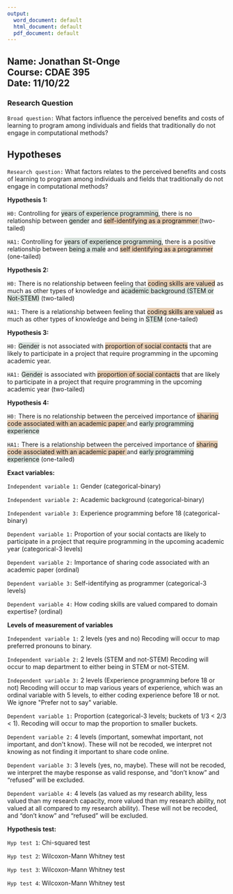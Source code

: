 ```yaml
---
output:
  word_document: default
  html_document: default
  pdf_document: default
---
```


Name: Jonathan St-Onge <br>
Course: CDAE 395 <br>
Date: 11/10/22
---

### Research Question

`Broad question:` What factors influence the perceived benefits and costs of learning to program among individuals and fields that traditionally do not engage in computational methods?


## Hypotheses

`Research question:` What factors relates to the perceived benefits and costs of learning to program among individuals and fields that traditionally do not engage in computational methods?


**Hypothesis 1:**

`H0:` Controlling for <span style="background-color: #d8e2dc">years of experience programming</span>, there is no relationship between <span style="background-color: #d8e2dc">gender</span> and <span style="background-color: #e6ccb2">self-identifying as a programmer </span> (two-tailed)

`HA1:` Controlling for <span style="background-color: #d8e2dc">years of experience programming</span>, there is a positive relationship between  <span style="background-color: #d8e2dc">being a male</span> and <span style="background-color: #e6ccb2">self identifying as a programmer</span> (one-tailed)

**Hypothesis 2:**

`H0:` There is no relationship between feeling that <span style="background-color: #e6ccb2">coding skills are valued</span> as much as other types of knowledge and <span style="background-color: #d8e2dc">academic background (STEM or Not-STEM)</span> (two-tailed)

`HA1:` There is a relationship between feeling that <span style="background-color: #e6ccb2">coding skills are valued</span> as much as other types of knowledge and being in <span style="background-color: #d8e2dc">STEM</span> (one-tailed)

**Hypothesis 3:**

`H0:` <span style="background-color: #d8e2dc">Gender</span> is not associated with <span style="background-color: #e6ccb2">proportion of social contacts</span> that are likely to participate in a project that require programming in the upcoming academic year.

`HA1:`  <span style="background-color: #d8e2dc">Gender</span> is associated with 
<span style="background-color: #e6ccb2">proportion of social contacts</span> that are likely to participate in a project that require programming in the upcoming academic year (two-tailed)

**Hypothesis 4:**

`H0:` There is no relationship between the perceived importance of <span style="background-color: #e6ccb2">sharing code associated with an academic paper </span>  and  <span style="background-color: #d8e2dc">early programming experience</span>

`HA1:`  There is a relationship between the perceived importance of <span style="background-color: #e6ccb2">sharing code associated with an academic paper </span> and  <span style="background-color: #d8e2dc">early programming experience</span> (one-tailed)


**Exact variables:**

`Independent variable 1:` Gender (categorical-binary)

`Independent variable 2:` Academic background (categorical-binary)

`Independent variable 3:` Experience programming before 18 (categorical-binary)

`Dependent variable 1:` Proportion of your social contacts are likely to participate in a project that require programming in the upcoming academic year (categorical-3 levels)

`Dependent variable 2:` Importance of sharing code associated with an academic paper (ordinal)

`Dependent variable 3:` Self-identifying as programmer (categorical-3 levels)

`Dependent variable 4:` How coding skills are valued compared to domain expertise? (ordinal)

**Levels of measurement of variables**

`Independent variable 1:` 2 levels (yes and no) Recoding will occur to map preferred pronouns to binary.

`Independent variable 2:` 2 levels (STEM and not-STEM) Recoding will occur to map department to either being in STEM or not-STEM.

`Independent variable 3:` 2 levels (Experience programming before 18 or not) Recoding will occur to map various years of experience, which was an ordinal variable with 5 levels, to either coding experience before 18 or not. We ignore "Prefer not to say" variable.

`Dependent variable 1:` Proportion (categorical-3 levels; buckets of 1/3 < 2/3 < 1). Recoding will occur to map the proportion to smaller buckets.

`Dependent variable 2:` 4 levels (important, somewhat important, not important, and don't know). These will not be recoded, we interpret not knowing as not finding it important to share code online. 

`Dependent variable 3:` 3 levels (yes, no, maybe). These will not be recoded, we interpret the maybe response as valid response, and “don’t know” and “refused” will be excluded. 

`Dependent variable 4:` 4 levels (as valued as my research ability, less valued than my research capacity, more valued than my research ability, not valued at all compared to my research ability). These will not be recoded, and “don’t know” and “refused” will be excluded. 

**Hypothesis test:** 

`Hyp test 1`: Chi-squared test

`Hyp test 2`: Wilcoxon-Mann Whitney test

`Hyp test 3`: Wilcoxon-Mann Whitney test

`Hyp test 4`: Wilcoxon-Mann Whitney test

